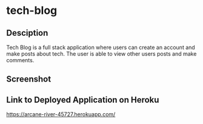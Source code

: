 # tech-blog

## Desciption
Tech Blog is a full stack application where users can create an account and make posts about tech. The user is able to view other users posts and make comments.

## Screenshot

## Link to Deployed Application on Heroku
https://arcane-river-45727.herokuapp.com/
